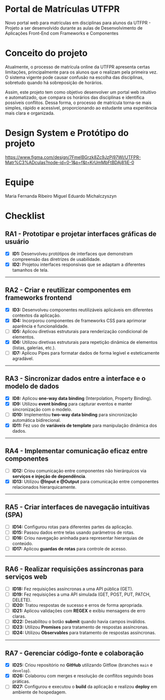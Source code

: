 # Portal de Matrículas UTFPR
Novo portal web para matrículas em disciplinas para alunos da UTFPR - Projeto a ser desenvolvido durante as aulas de Desenvolvimento de Aplicações Front-End com Frameworks e Componentes

# Conceito do projeto

Atualmente, o processo de matrícula online da UTFPR apresenta certas limitações, principalmente para os alunos que o realizam pela primeira vez. O sistema vigente pode causar confusão na escolha das disciplinas, sobretudo quando há sobreposição de horários.

Assim, este projeto tem como objetivo desenvolver um portal web intuitivo e automatizado, que compara os horários das disciplinas e identifica possíveis conflitos. Dessa forma, o processo de matrícula torna-se mais simples, rápido e acessível, proporcionando ao estudante uma experiência mais clara e organizada.

# Design System e Protótipo do projeto

https://www.figma.com/design/7FmelBGrzk8Zc9JzPj97Wl/UTFPR-Matr%C3%ADculas?node-id=0-1&p=f&t=KrUmMbFtBDAj81jE-0

# Equipe
Maria Fernanda Ribeiro
Miguel Eduardo Michalczyszyn

# Checklist

## RA1 - Prototipar e projetar interfaces gráficas de usuário
- [x] **ID1:** Desenvolveu protótipos de interfaces que demonstram compreensão das diretrizes de usabilidade.  
- [x] **ID2:** Projetou interfaces responsivas que se adaptam a diferentes tamanhos de tela.  

---

## RA2 - Criar e reutilizar componentes em frameworks frontend
- [x] **ID3:** Desenvolveu componentes reutilizáveis aplicáveis em diferentes contextos da aplicação.  
- [x] **ID4:** Incorporou componentes de frameworks CSS para aprimorar aparência e funcionalidade.  
- [ ] **ID5:** Aplicou diretivas estruturais para renderização condicional de elementos.  
- [x] **ID6:** Utilizou diretivas estruturais para repetição dinâmica de elementos (listas, galerias, etc.).  
- [ ] **ID7:** Aplicou Pipes para formatar dados de forma legível e esteticamente agradável.  

---

## RA3 - Sincronizar dados entre a interface e o modelo de dados
- [x] **ID8:** Aplicou **one-way data binding** (Interpolation, Property Binding).  
- [x] **ID9:** Utilizou **event binding** para capturar eventos e manter sincronização com o modelo.  
- [ ] **ID10:** Implementou **two-way data binding** para sincronização automática bidirecional.  
- [x] **ID11:** Fez uso de **variáveis de template** para manipulação dinâmica dos dados.  

---

## RA4 - Implementar comunicação eficaz entre componentes
- [ ] **ID12:** Criou comunicação entre componentes não hierárquicos via **serviços e injeção de dependência**.  
- [x] **ID13:** Utilizou **@Input e @Output** para comunicação entre componentes relacionados hierarquicamente.  

---

## RA5 - Criar interfaces de navegação intuitivas (SPA)
- [ ] **ID14:** Configurou rotas para diferentes partes da aplicação.  
- [ ] **ID15:** Passou dados entre telas usando parâmetros de rotas.  
- [ ] **ID16:** Criou navegação aninhada para representar hierarquias de conteúdo.  
- [ ] **ID17:** Aplicou **guardas de rotas** para controle de acesso.  

---

## RA6 - Realizar requisições assíncronas para serviços web
- [ ] **ID18:** Fez requisições assíncronas a uma API pública (GET).  
- [ ] **ID19:** Fez requisições a uma API simulada (GET, POST, PUT, PATCH, DELETE).  
- [ ] **ID20:** Tratou respostas de sucesso e erros de forma apropriada.  
- [ ] **ID21:** Aplicou validações com **REGEX** e exibiu mensagens de erro claras.  
- [ ] **ID22:** Desabilitou o botão **submit** quando havia campos inválidos.  
- [ ] **ID23:** Utilizou **Promises** para tratamento de respostas assíncronas.  
- [ ] **ID24:** Utilizou **Observables** para tratamento de respostas assíncronas.  

---

## RA7 - Gerenciar código-fonte e colaboração
- [x] **ID25:** Criou repositório no **GitHub** utilizando Gitflow (branches `main` e `develop`).  
- [x] **ID26:** Colaborou com merges e resolução de conflitos seguindo boas práticas.  
- [ ] **ID27:** Configurou e executou o **build** da aplicação e realizou **deploy** em ambiente de hospedagem.  
